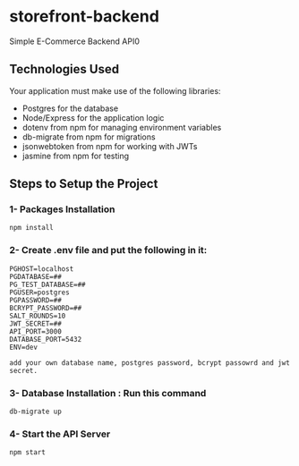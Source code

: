 # storefront-backend
Simple E-Commerce Backend API0
## Technologies Used
Your application must make use of the following libraries:
- Postgres for the database
- Node/Express for the application logic
- dotenv from npm for managing environment variables
- db-migrate from npm for migrations
- jsonwebtoken from npm for working with JWTs
- jasmine from npm for testing
 
## Steps to Setup the Project
### 1- Packages Installation
```
npm install
```
### 2- Create .env file and put the following in it:
```
PGHOST=localhost
PGDATABASE=##
PG_TEST_DATABASE=##
PGUSER=postgres
PGPASSWORD=##
BCRYPT_PASSWORD=##
SALT_ROUNDS=10
JWT_SECRET=##
API_PORT=3000
DATABASE_PORT=5432
ENV=dev
```
`add your own database name, postgres password, bcrypt passowrd and jwt secret.`

### 3- Database Installation : Run this command
```
db-migrate up
```

### 4- Start the API Server
```
npm start
```